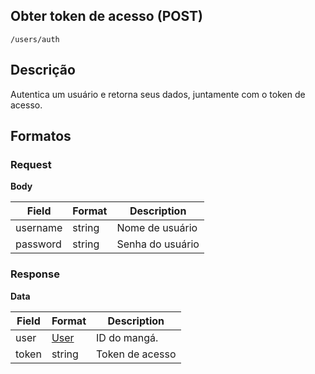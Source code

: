 ## Obter token de acesso (POST)

`/users/auth`

## Descrição

Autentica um usuário e retorna seus dados, juntamente com o token de acesso.

## Formatos

### Request

**Body**

| Field    | Format | Description      |
| -------- | ------ | ---------------- |
| username | string | Nome de usuário  |
| password | string | Senha do usuário |

### Response

**Data**

| Field | Format                   | Description     |
| ----- | ------------------------ | --------------- |
| user  | [User](../types/User.md) | ID do mangá.    |
| token | string                   | Token de acesso |
